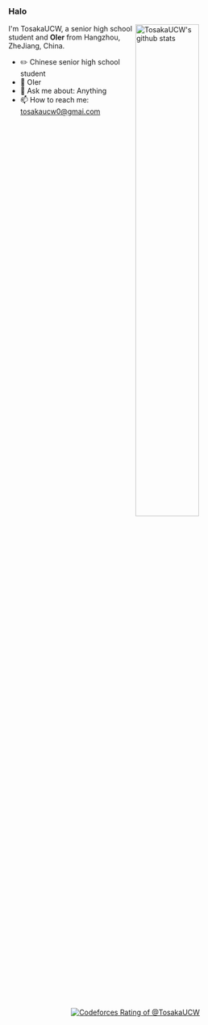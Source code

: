 ### Halo

<img align="right" alt="TosakaUCW's github stats" width="50%" src="https://github-readme-stats.vercel.app/api?username=TosakaUCW&show_icons=true&theme=tokyonight">

I'm TosakaUCW, a senior high school student and **OIer** from Hangzhou, ZheJiang, China.

-   ✏️ Chinese senior high school student
-   🌱 OIer
-   💬 Ask me about: Anything
-   📫 How to reach me: tosakaucw0@gmai.com

<div align=center>

[![Codeforces Rating of @TosakaUCW](https://cfrating.baoshuo.dev/rating?username=TosakaUCW&style=for-the-badge)](https://codeforces/profile/TosakaUCW)

</div>
